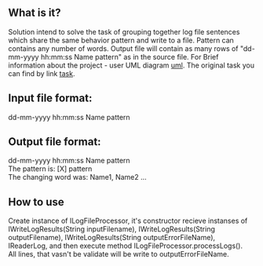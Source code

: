 What is it?
-----------
Solution intend to solve the task of grouping together log file sentences which share the same behavior pattern and write to a file. Pattern can contains any number of words. Output file will contain as many rows of "dd-mm-yyyy hh:mm:ss Name pattern" as in the source file.
For Brief information about the project - user UML diagram [uml](https://github.com/EreRoma/loomsystemsHomeTask/blob/master/loomsystems_UML.pdf).
The original task you can find by link [task](https://github.com/EreRoma/loomsystemsHomeTask/blob/master/developer_task.pdf).

Input file format:
------------------
dd-mm-yyyy hh:mm:ss Name pattern

Output file format:
-------------------
dd-mm-yyyy hh:mm:ss Name pattern  
The pattern is: [X] pattern  
The changing word was: Name1, Name2 ...  

How to use
----------------
Create instance of ILogFileProcessor, it's constructor recieve instanses of IWriteLogResults(String inputFilename), IWriteLogResults(String outputFilename), IWriteLogResults(String outputErrorFileName), IReaderLog, and then execute method ILogFileProcessor.processLogs().  
All lines, that vasn't be validate will be write to outputErrorFileName.

